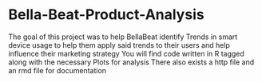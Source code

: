 # Bella-Beat-Product-Analysis
The goal of this project was to help BellaBeat identify Trends in smart device usage to help them apply said trends to their users and help influence their marketing strategy
You will find code written in R tagged along with the necessary Plots for analysis
There also exists a http file and an rmd file for documentation
